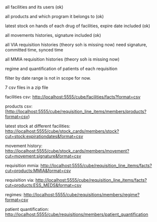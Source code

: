 all facilities and its users (ok)

all products and which program it belongs to (ok)

latest stock on hands of each drug of facilities, expire date included (ok)

all movements histories, signature included (ok)

all VIA requisition histories (theory soh is missing now) need signature, committed time, synced time

all MMIA requisition histories (theory soh is missing now)

regime and quantification of patients of each requisition

filter by date range is not in scope for now.

7 csv files in a zip file

facilities csv: [http://localhost:5555/cube/facilities/facts?format=csv](http://localhost:5555/cube/facilities/facts?format=csv)

products csv: [[http://localhost:5555/cube/requisition_line_items/members/products?format=csv](http://localhost:5555/cube/requisition_line_items/members/products?format=csv))

latest stock at different facilities: [http://localhost:5555/cube/stock_cards/members/stock?cut=stock:expirationdates&format=csv](http://localhost:5555/cube/stock_cards/members/stock?cut=stock:expirationdates&format=csv)

movement history:  [http://localhost:5555/cube/stock_cards/members/movement?cut=movement:signature&format=csv](http://localhost:5555/cube/stock_cards/members/movement?cut=movement:signature&format=csv)

requisition mmia: [http://localhost:5555/cube/requisition_line_items/facts?cut=products:MMIA&format=csv](http://localhost:5555/cube/requisition_line_items/facts?cut=products:MMIA&format=csv)

requisition via: [http://localhost:5555/cube/requisition_line_items/facts?cut=products:ESS_MEDS&format=csv](http://localhost:5555/cube/requisition_line_items/facts?cut=products:ESS_MEDS&format=csv)

regimes: [http://localhost:5555/cube/requisitions/members/regime?format=csv](http://localhost:5555/cube/requisitions/members/regime?format=csv)

patient quantification: [http://localhost:5555/cube/requisitions/members/patient_quantification](http://localhost:5555/cube/requisitions/members/patient_quantification)
